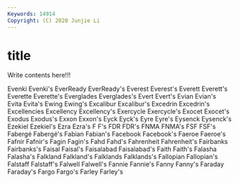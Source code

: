 ```yaml
---
Keywords: 14914
Copyright: (C) 2020 Junjie Li
---
```


# title

Write contents here!!!
 
Evenki 
Evenki's 
EverReady 
EverReady's
Everest 
Everest's 
Everett 
Everett's 
Everette 
Everette's 
Everglades 
Everglades's 
Evert 
Evert's
Evian 
Evian's 
Evita 
Evita's 
Ewing 
Ewing's 
Excalibur 
Excalibur's 
Excedrin 
Excedrin's
Excellencies 
Excellency 
Excellency's 
Exercycle 
Exercycle's 
Exocet 
Exocet's 
Exodus 
Exodus's 
Exxon
Exxon's 
Eyck 
Eyck's 
Eyre 
Eyre's 
Eysenck 
Eysenck's 
Ezekiel 
Ezekiel's 
Ezra
Ezra's 
F 
F's 
FDR 
FDR's 
FNMA 
FNMA's 
FSF 
FSF's 
Fabergé
Fabergé's 
Fabian 
Fabian's 
Facebook 
Facebook's 
Faeroe 
Faeroe's 
Fafnir 
Fafnir's 
Fagin
Fagin's 
Fahd 
Fahd's 
Fahrenheit 
Fahrenheit's 
Fairbanks 
Fairbanks's 
Faisal 
Faisal's 
Faisalabad
Faisalabad's 
Faith 
Faith's 
Falasha 
Falasha's 
Falkland 
Falkland's 
Falklands 
Falklands's 
Fallopian
Fallopian's 
Falstaff 
Falstaff's 
Falwell 
Falwell's 
Fannie 
Fannie's 
Fanny 
Fanny's 
Faraday
Faraday's 
Fargo 
Fargo's 
Farley 
Farley's 
